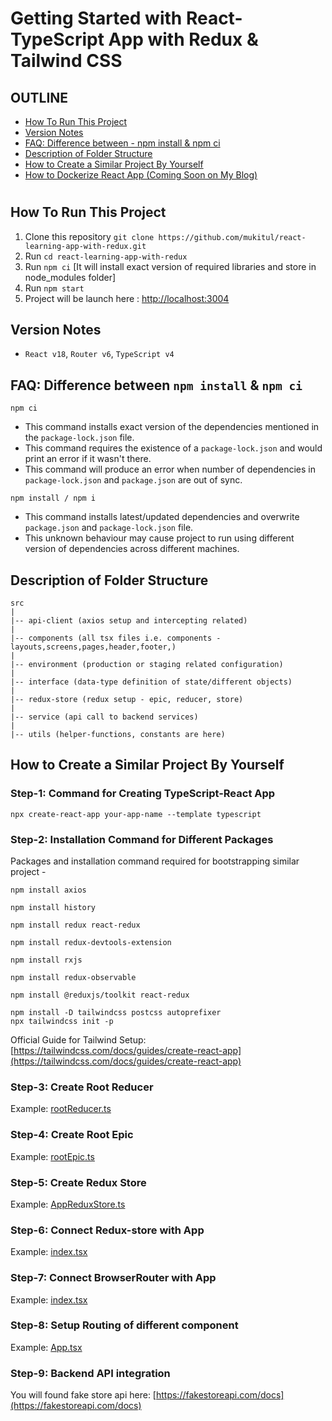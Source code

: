# Getting Started with React-TypeScript App with Redux & Tailwind CSS

## OUTLINE
- [How To Run This Project](#how-to-run-this-project)
- [Version Notes](#version-notes)
- [FAQ: Difference between - npm install & npm ci](#faq-difference-between-npm-install--npm-ci)
- [Description of Folder Structure](#description-of-folder-structure)
- [How to Create a Similar Project By Yourself](#how-to-create-a-similar-project-by-yourself)
- [How to Dockerize React App (Coming Soon on My Blog)](https://mukitul-islam.blogspot.com/)
  
#

## How To Run This Project

1. Clone this repository `git clone https://github.com/mukitul/react-learning-app-with-redux.git`
2. Run `cd react-learning-app-with-redux`
3. Run `npm ci` [It will install exact version of required libraries and store in node_modules folder]
4. Run `npm start`
5. Project will be launch here : [http://localhost:3004](http://localhost:3420)


## Version Notes
- `React v18`, `Router v6`, `TypeScript v4`


## FAQ: Difference between `npm install` & `npm ci`

```
npm ci
``` 

- This command installs exact version of the dependencies mentioned in the `package-lock.json` file.
- This command requires the existence of a `package-lock.json` and would print an error if it wasn't there.
- This command will produce an error when number of dependencies in `package-lock.json` and `package.json` are out of
  sync.

```
npm install / npm i
``` 

- This command installs latest/updated dependencies and overwrite `package.json` and `package-lock.json` file.
- This unknown behaviour may cause project to run using different version of dependencies across different machines.


## Description of Folder Structure
```text
src
|
|-- api-client (axios setup and intercepting related)
|
|-- components (all tsx files i.e. components - layouts,screens,pages,header,footer,)
|
|-- environment (production or staging related configuration)
|
|-- interface (data-type definition of state/different objects)
|
|-- redux-store (redux setup - epic, reducer, store)
|
|-- service (api call to backend services)
|
|-- utils (helper-functions, constants are here)   
```
## How to Create a Similar Project By Yourself

### Step-1: Command for Creating TypeScript-React App

```
npx create-react-app your-app-name --template typescript
```

### Step-2: Installation Command for Different Packages

Packages and installation command required for bootstrapping similar project -

```
npm install axios
```

```
npm install history
```

```
npm install redux react-redux
```

```
npm install redux-devtools-extension
```

```
npm install rxjs
```

```
npm install redux-observable
```

```
npm install @reduxjs/toolkit react-redux
```

```
npm install -D tailwindcss postcss autoprefixer
npx tailwindcss init -p
```

Official Guide for Tailwind
Setup: [https://tailwindcss.com/docs/guides/create-react-app](https://tailwindcss.com/docs/guides/create-react-app)

### Step-3: Create Root Reducer
Example: [rootReducer.ts](./src/redux-store/reducer/rootReducer.ts)

### Step-4: Create Root Epic
Example: [rootEpic.ts](./src/redux-store/epic/rootEpic.ts)

### Step-5: Create Redux Store
Example: [AppReduxStore.ts](./src/redux-store/AppReduxStore.ts)

### Step-6: Connect Redux-store with App
Example: [index.tsx](./src/index.tsx)

### Step-7: Connect BrowserRouter with App
Example: [index.tsx](./src/index.tsx)

### Step-8: Setup Routing of different component
Example: [App.tsx](./src/App.tsx)

### Step-9: Backend API integration
You will found fake store api here: [https://fakestoreapi.com/docs](https://fakestoreapi.com/docs)